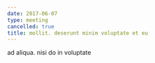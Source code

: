 ```yaml
---
date: 2017-06-07
type: meeting
cancelled: true
title: mollit. deserunt minim voluptate et eu
---
```

ad aliqua. nisi do in voluptate
